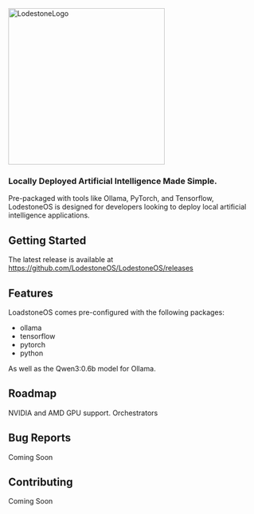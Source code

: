 <img width="314" height="314" alt="LodestoneLogo" src="https://github.com/user-attachments/assets/91033eb1-9844-4494-b576-d902049d6487" />

### Locally Deployed Artificial Intelligence Made Simple.
Pre-packaged with tools like Ollama, PyTorch, and Tensorflow, LodestoneOS is designed for developers looking to deploy local artificial intelligence applications.

## Getting Started
The latest release is available at <a href="https://github.com/LodestoneOS/LodestoneOS/releases">https://github.com/LodestoneOS/LodestoneOS/releases</a>
## Features
LoadstoneOS comes pre-configured with the following packages:

- ollama
- tensorflow
- pytorch
- python

As well as the Qwen3:0.6b model for Ollama.

## Roadmap
NVIDIA and AMD GPU support.
Orchestrators

## Bug Reports
Coming Soon

## Contributing
Coming Soon
